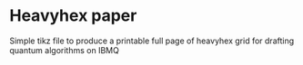# Heavyhex paper

Simple tikz file to produce a printable full page of heavyhex grid for drafting quantum algorithms on IBMQ 
